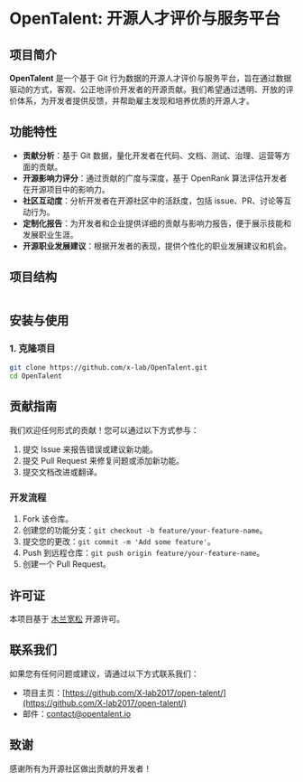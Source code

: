 # OpenTalent: 开源人才评价与服务平台

## 项目简介

**OpenTalent** 是一个基于 Git 行为数据的开源人才评价与服务平台，旨在通过数据驱动的方式，客观、公正地评价开发者的开源贡献。我们希望通过透明、开放的评价体系，为开发者提供反馈，并帮助雇主发现和培养优质的开源人才。

## 功能特性

- **贡献分析**：基于 Git 数据，量化开发者在代码、文档、测试、治理、运营等方面的贡献。
- **开源影响力评分**：通过贡献的广度与深度，基于 OpenRank 算法评估开发者在开源项目中的影响力。
- **社区互动度**：分析开发者在开源社区中的活跃度，包括 issue、PR、讨论等互动行为。
- **定制化报告**：为开发者和企业提供详细的贡献与影响力报告，便于展示技能和发展职业生涯。
- **开源职业发展建议**：根据开发者的表现，提供个性化的职业发展建议和机会。

## 项目结构

```plaintext

```

## 安装与使用

### 1. 克隆项目

```bash
git clone https://github.com/x-lab/OpenTalent.git
cd OpenTalent
```

## 贡献指南

我们欢迎任何形式的贡献！您可以通过以下方式参与：

1. 提交 Issue 来报告错误或建议新功能。
2. 提交 Pull Request 来修复问题或添加新功能。
3. 提交文档改进或翻译。

### 开发流程

1. Fork 该仓库。
2. 创建您的功能分支：`git checkout -b feature/your-feature-name`。
3. 提交您的更改：`git commit -m 'Add some feature'`。
4. Push 到远程仓库：`git push origin feature/your-feature-name`。
5. 创建一个 Pull Request。

## 许可证

本项目基于 [木兰宽松](LICENSE) 开源许可。

## 联系我们

如果您有任何问题或建议，请通过以下方式联系我们：

- 项目主页：[https://github.com/X-lab2017/open-talent/](https://github.com/X-lab2017/open-talent/)
- 邮件：[contact@opentalent.io](mailto:contact@opentalent.io)

## 致谢

感谢所有为开源社区做出贡献的开发者！
